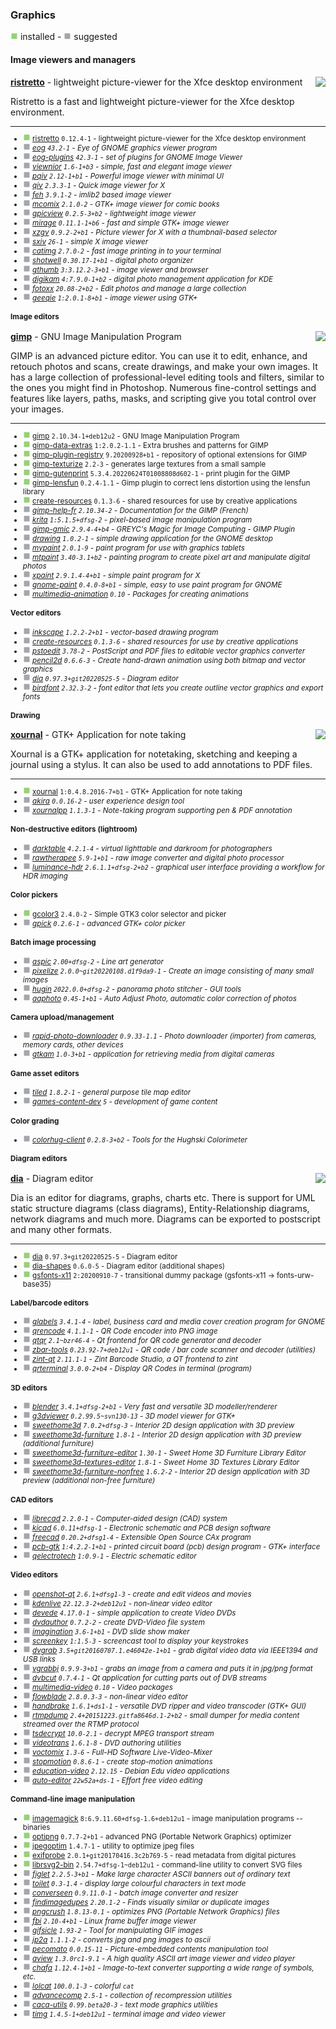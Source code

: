 
### Graphics

![](green.png) installed - ![](grey.png) suggested


#### Image viewers and managers


</sub>

<img align="right" src="https://screenshots.debian.net/thumbnail-with-version/ristretto/0.12.4-1">

**[ristretto](https://packages.debian.org/bookworm/ristretto)** - lightweight picture-viewer for the Xfce desktop environment


 Ristretto is a fast and lightweight picture-viewer for the Xfce desktop
 environment.

<sub>

-----------------------


- ![](green.png) [ristretto](https://packages.debian.org/bookworm/ristretto) `0.12.4-1` - lightweight picture-viewer for the Xfce desktop environment
- ![](grey.png) _[eog](https://packages.debian.org/bookworm/eog) `43.2-1` - Eye of GNOME graphics viewer program_
- ![](grey.png) _[eog-plugins](https://packages.debian.org/bookworm/eog-plugins) `42.3-1` - set of plugins for GNOME Image Viewer_
- ![](grey.png) _[viewnior](https://packages.debian.org/bookworm/viewnior) `1.6-1+b3` - simple, fast and elegant image viewer_
- ![](grey.png) _[pqiv](https://packages.debian.org/bookworm/pqiv) `2.12-1+b1` - Powerful image viewer with minimal UI_
- ![](grey.png) _[qiv](https://packages.debian.org/bookworm/qiv) `2.3.3-1` - Quick image viewer for X_
- ![](grey.png) _[feh](https://packages.debian.org/bookworm/feh) `3.9.1-2` - imlib2 based image viewer_
- ![](grey.png) _[mcomix](https://packages.debian.org/bookworm/mcomix) `2.1.0-2` - GTK+ image viewer for comic books_
- ![](grey.png) _[gpicview](https://packages.debian.org/bookworm/gpicview) `0.2.5-3+b2` - lightweight image viewer_
- ![](grey.png) _[mirage](https://packages.debian.org/bookworm/mirage) `0.11.1-1+b6` - fast and simple GTK+ image viewer_
- ![](grey.png) _[xzgv](https://packages.debian.org/bookworm/xzgv) `0.9.2-2+b1` - Picture viewer for X with a thumbnail-based selector_
- ![](grey.png) _[sxiv](https://packages.debian.org/bookworm/sxiv) `26-1` - simple X image viewer_
- ![](grey.png) _[catimg](https://packages.debian.org/bookworm/catimg) `2.7.0-2` - fast image printing in to your terminal_
- ![](grey.png) _[shotwell](https://packages.debian.org/bookworm/shotwell) `0.30.17-1+b1` - digital photo organizer_
- ![](grey.png) _[gthumb](https://packages.debian.org/bookworm/gthumb) `3:3.12.2-3+b1` - image viewer and browser_
- ![](grey.png) _[digikam](https://packages.debian.org/bookworm/digikam) `4:7.9.0-1+b2` - digital photo management application for KDE_
- ![](grey.png) _[fotoxx](https://packages.debian.org/bookworm/fotoxx) `20.08-2+b2` - Edit photos and manage a large collection_
- ![](grey.png) _[geeqie](https://packages.debian.org/bookworm/geeqie) `1:2.0.1-8+b1` - image viewer using GTK+_
#### Image editors


</sub>

<img align="right" src="https://screenshots.debian.net/thumbnail-with-version/gimp/2.10.34-1+deb12u2">

**[gimp](https://packages.debian.org/bookworm/gimp)** - GNU Image Manipulation Program


 GIMP is an advanced picture editor. You can use it to edit, enhance, and
 retouch photos and scans, create drawings, and make your own images.
 It has a large collection of professional-level editing tools and
 filters, similar to the ones you might find in Photoshop. Numerous
 fine-control settings and features like layers, paths, masks, and
 scripting give you total control over your images.

<sub>

-----------------------


- ![](green.png) [gimp](https://packages.debian.org/bookworm/gimp) `2.10.34-1+deb12u2` - GNU Image Manipulation Program
- ![](green.png) [gimp-data-extras](https://packages.debian.org/bookworm/gimp-data-extras) `1:2.0.2-1.1` - Extra brushes and patterns for GIMP
- ![](green.png) [gimp-plugin-registry](https://packages.debian.org/bookworm/gimp-plugin-registry) `9.20200928+b1` - repository of optional extensions for GIMP
- ![](green.png) [gimp-texturize](https://packages.debian.org/bookworm/gimp-texturize) `2.2-3` - generates large textures from a small sample
- ![](green.png) [gimp-gutenprint](https://packages.debian.org/bookworm/gimp-gutenprint) `5.3.4.20220624T01008808d602-1` - print plugin for the GIMP
- ![](green.png) [gimp-lensfun](https://packages.debian.org/bookworm/gimp-lensfun) `0.2.4-1.1` - Gimp plugin to correct lens distortion using the lensfun library
- ![](green.png) [create-resources](https://packages.debian.org/bookworm/create-resources) `0.1.3-6` - shared resources for use by creative applications
- ![](grey.png) _[gimp-help-fr](https://packages.debian.org/bookworm/gimp-help-fr) `2.10.34-2` - Documentation for the GIMP (French)_
- ![](grey.png) _[krita](https://packages.debian.org/bookworm/krita) `1:5.1.5+dfsg-2` - pixel-based image manipulation program_
- ![](grey.png) _[gimp-gmic](https://packages.debian.org/bookworm/gimp-gmic) `2.9.4-4+b4` - GREYC's Magic for Image Computing - GIMP Plugin_
- ![](grey.png) _[drawing](https://packages.debian.org/bookworm/drawing) `1.0.2-1` - simple drawing application for the GNOME desktop_
- ![](grey.png) _[mypaint](https://packages.debian.org/bookworm/mypaint) `2.0.1-9` - paint program for use with graphics tablets_
- ![](grey.png) _[mtpaint](https://packages.debian.org/bookworm/mtpaint) `3.40-3.1+b2` - painting program to create pixel art and manipulate digital photos_
- ![](grey.png) _[xpaint](https://packages.debian.org/bookworm/xpaint) `2.9.1.4-4+b1` - simple paint program for X_
- ![](grey.png) _[gnome-paint](https://packages.debian.org/bookworm/gnome-paint) `0.4.0-8+b1` - simple, easy to use paint program for GNOME_
- ![](grey.png) _[multimedia-animation](https://packages.debian.org/bookworm/multimedia-animation) `0.10` - Packages for creating animations_
#### Vector editors

- ![](grey.png) _[inkscape](https://packages.debian.org/bookworm/inkscape) `1.2.2-2+b1` - vector-based drawing program_
- ![](grey.png) _[create-resources](https://packages.debian.org/bookworm/create-resources) `0.1.3-6` - shared resources for use by creative applications_
- ![](grey.png) _[pstoedit](https://packages.debian.org/bookworm/pstoedit) `3.78-2` - PostScript and PDF files to editable vector graphics converter_
- ![](grey.png) _[pencil2d](https://packages.debian.org/bookworm/pencil2d) `0.6.6-3` - Create hand-drawn animation using both bitmap and vector graphics_
- ![](grey.png) _[dia](https://packages.debian.org/bookworm/dia) `0.97.3+git20220525-5` - Diagram editor_
- ![](grey.png) _[birdfont](https://packages.debian.org/bookworm/birdfont) `2.32.3-2` - font editor that lets you create outline vector graphics and export fonts_
#### Drawing


</sub>

<img align="right" src="https://screenshots.debian.net/thumbnail-with-version/xournal/1:0.4.8.2016-7+b1">

**[xournal](https://packages.debian.org/bookworm/xournal)** - GTK+ Application for note taking


 Xournal is a GTK+ application for notetaking, sketching and
 keeping a journal using a stylus. It can also be used to
 add annotations to PDF files.

<sub>

-----------------------


- ![](green.png) [xournal](https://packages.debian.org/bookworm/xournal) `1:0.4.8.2016-7+b1` - GTK+ Application for note taking
- ![](grey.png) _[akira](https://packages.debian.org/bookworm/akira) `0.0.16-2` - user experience design tool_
- ![](grey.png) _[xournalpp](https://packages.debian.org/bookworm/xournalpp) `1.1.3-1` - Note-taking program supporting pen & PDF annotation_
#### Non-destructive editors (lightroom)

- ![](grey.png) _[darktable](https://packages.debian.org/bookworm/darktable) `4.2.1-4` - virtual lighttable and darkroom for photographers_
- ![](grey.png) _[rawtherapee](https://packages.debian.org/bookworm/rawtherapee) `5.9-1+b1` - raw image converter and digital photo processor_
- ![](grey.png) _[luminance-hdr](https://packages.debian.org/bookworm/luminance-hdr) `2.6.1.1+dfsg-2+b2` - graphical user interface providing a workflow for HDR imaging_
#### Color pickers

- ![](green.png) [gcolor3](https://packages.debian.org/bookworm/gcolor3) `2.4.0-2` - Simple GTK3 color selector and picker
- ![](grey.png) _[gpick](https://packages.debian.org/bookworm/gpick) `0.2.6-1` - advanced GTK+ color picker_
#### Batch image processing

- ![](grey.png) _[aspic](https://packages.debian.org/bookworm/aspic) `2.00+dfsg-2` - Line art generator_
- ![](grey.png) _[pixelize](https://packages.debian.org/bookworm/pixelize) `2.0.0~git20220108.d1f9da9-1` - Create an image consisting of many small images_
- ![](grey.png) _[hugin](https://packages.debian.org/bookworm/hugin) `2022.0.0+dfsg-2` - panorama photo stitcher - GUI tools_
- ![](grey.png) _[aaphoto](https://packages.debian.org/bookworm/aaphoto) `0.45-1+b1` - Auto Adjust Photo, automatic color correction of photos_
#### Camera upload/management

- ![](grey.png) _[rapid-photo-downloader](https://packages.debian.org/bookworm/rapid-photo-downloader) `0.9.33-1.1` - Photo downloader (importer) from cameras, memory cards, other devices_
- ![](grey.png) _[gtkam](https://packages.debian.org/bookworm/gtkam) `1.0-3+b1` - application for retrieving media from digital cameras_
#### Game asset editors

- ![](grey.png) _[tiled](https://packages.debian.org/bookworm/tiled) `1.8.2-1` - general purpose tile map editor_
- ![](grey.png) _[games-content-dev](https://packages.debian.org/bookworm/games-content-dev) `5` - development of game content_
#### Color grading

- ![](grey.png) _[colorhug-client](https://packages.debian.org/bookworm/colorhug-client) `0.2.8-3+b2` - Tools for the Hughski Colorimeter_
#### Diagram editors


</sub>

<img align="right" src="https://screenshots.debian.net/thumbnail-with-version/dia/0.97.3+git20220525-5">

**[dia](https://packages.debian.org/bookworm/dia)** - Diagram editor


 Dia is an editor for diagrams, graphs, charts etc. There is support for UML
 static structure diagrams (class diagrams), Entity-Relationship diagrams,
 network diagrams and much more. Diagrams can be exported to postscript and
 many other formats.

<sub>

-----------------------


- ![](green.png) [dia](https://packages.debian.org/bookworm/dia) `0.97.3+git20220525-5` - Diagram editor
- ![](green.png) [dia-shapes](https://packages.debian.org/bookworm/dia-shapes) `0.6.0-5` - Diagram editor (additional shapes)
- ![](green.png) [gsfonts-x11](https://packages.debian.org/bookworm/gsfonts-x11) `2:20200910-7` - transitional dummy package (gsfonts-x11 -> fonts-urw-base35)
#### Label/barcode editors

- ![](grey.png) _[glabels](https://packages.debian.org/bookworm/glabels) `3.4.1-4` - label, business card and media cover creation program for GNOME_
- ![](grey.png) _[qrencode](https://packages.debian.org/bookworm/qrencode) `4.1.1-1` - QR Code encoder into PNG image_
- ![](grey.png) _[qtqr](https://packages.debian.org/bookworm/qtqr) `2.1~bzr46-4` - Qt frontend for QR code generator and decoder_
- ![](grey.png) _[zbar-tools](https://packages.debian.org/bookworm/zbar-tools) `0.23.92-7+deb12u1` - QR code / bar code scanner and decoder (utilities)_
- ![](grey.png) _[zint-qt](https://packages.debian.org/bookworm/zint-qt) `2.11.1-1` - Zint Barcode Studio, a QT frontend to zint_
- ![](grey.png) _[qrterminal](https://packages.debian.org/bookworm/qrterminal) `3.0.0-2+b4` - Display QR Codes in terminal (program)_
#### 3D editors

- ![](grey.png) _[blender](https://packages.debian.org/bookworm/blender) `3.4.1+dfsg-2+b1` - Very fast and versatile 3D modeller/renderer_
- ![](grey.png) _[g3dviewer](https://packages.debian.org/bookworm/g3dviewer) `0.2.99.5~svn130-13` - 3D model viewer for GTK+_
- ![](grey.png) _[sweethome3d](https://packages.debian.org/bookworm/sweethome3d) `7.0.2+dfsg-3` - Interior 2D design application with 3D preview_
- ![](grey.png) _[sweethome3d-furniture](https://packages.debian.org/bookworm/sweethome3d-furniture) `1.8-1` - Interior 2D design application with 3D preview (additional furniture)_
- ![](grey.png) _[sweethome3d-furniture-editor](https://packages.debian.org/bookworm/sweethome3d-furniture-editor) `1.30-1` - Sweet Home 3D Furniture Library Editor_
- ![](grey.png) _[sweethome3d-textures-editor](https://packages.debian.org/bookworm/sweethome3d-textures-editor) `1.8-1` - Sweet Home 3D Textures Library Editor_
- ![](grey.png) _[sweethome3d-furniture-nonfree](https://packages.debian.org/bookworm/sweethome3d-furniture-nonfree) `1.6.2-2` - Interior 2D design application with 3D preview (additional non-free furniture)_
#### CAD editors

- ![](grey.png) _[librecad](https://packages.debian.org/bookworm/librecad) `2.2.0-1` - Computer-aided design (CAD) system_
- ![](grey.png) _[kicad](https://packages.debian.org/bookworm/kicad) `6.0.11+dfsg-1` - Electronic schematic and PCB design software_
- ![](grey.png) _[freecad](https://packages.debian.org/bookworm/freecad) `0.20.2+dfsg1-4` - Extensible Open Source CAx program_
- ![](grey.png) _[pcb-gtk](https://packages.debian.org/bookworm/pcb-gtk) `1:4.2.2-1+b1` - printed circuit board (pcb) design program - GTK+ interface_
- ![](grey.png) _[qelectrotech](https://packages.debian.org/bookworm/qelectrotech) `1:0.9-1` - Electric schematic editor_
#### Video editors

- ![](grey.png) _[openshot-qt](https://packages.debian.org/bookworm/openshot-qt) `2.6.1+dfsg1-3` - create and edit videos and movies_
- ![](grey.png) _[kdenlive](https://packages.debian.org/bookworm/kdenlive) `22.12.3-2+deb12u1` - non-linear video editor_
- ![](grey.png) _[devede](https://packages.debian.org/bookworm/devede) `4.17.0-1` - simple application to create Video DVDs_
- ![](grey.png) _[dvdauthor](https://packages.debian.org/bookworm/dvdauthor) `0.7.2-2` - create DVD-Video file system_
- ![](grey.png) _[imagination](https://packages.debian.org/bookworm/imagination) `3.6-1+b1` - DVD slide show maker_
- ![](grey.png) _[screenkey](https://packages.debian.org/bookworm/screenkey) `1:1.5-3` - screencast tool to display your keystrokes_
- ![](grey.png) _[dvgrab](https://packages.debian.org/bookworm/dvgrab) `3.5+git20160707.1.e46042e-1+b1` - grab digital video data via IEEE1394 and USB links_
- ![](grey.png) _[vgrabbj](https://packages.debian.org/bookworm/vgrabbj) `0.9.9-3+b1` - grabs an image from a camera and puts it in jpg/png format_
- ![](grey.png) _[dvbcut](https://packages.debian.org/bookworm/dvbcut) `0.7.4-1` - Qt application for cutting parts out of DVB streams_
- ![](grey.png) _[multimedia-video](https://packages.debian.org/bookworm/multimedia-video) `0.10` - Video packages_
- ![](grey.png) _[flowblade](https://packages.debian.org/bookworm/flowblade) `2.8.0.3-3` - non-linear video editor_
- ![](grey.png) _[handbrake](https://packages.debian.org/bookworm/handbrake) `1.6.1+ds1-1` - versatile DVD ripper and video transcoder (GTK+ GUI)_
- ![](grey.png) _[rtmpdump](https://packages.debian.org/bookworm/rtmpdump) `2.4+20151223.gitfa8646d.1-2+b2` - small dumper for media content streamed over the RTMP protocol_
- ![](grey.png) _[tsdecrypt](https://packages.debian.org/bookworm/tsdecrypt) `10.0-2.1` - decrypt MPEG transport stream_
- ![](grey.png) _[videotrans](https://packages.debian.org/bookworm/videotrans) `1.6.1-8` - DVD authoring utilities_
- ![](grey.png) _[voctomix](https://packages.debian.org/bookworm/voctomix) `1.3-6` - Full-HD Software Live-Video-Mixer_
- ![](grey.png) _[stopmotion](https://packages.debian.org/bookworm/stopmotion) `0.8.6-1` - create stop-motion animations_
- ![](grey.png) _[education-video](https://packages.debian.org/bookworm/education-video) `2.12.15` - Debian Edu video applications_
- ![](grey.png) _[auto-editor](https://packages.debian.org/bookworm/auto-editor) `22w52a+ds-1` - Effort free video editing_
#### Command-line image manipulation

- ![](green.png) [imagemagick](https://packages.debian.org/bookworm/imagemagick) `8:6.9.11.60+dfsg-1.6+deb12u1` - image manipulation programs -- binaries
- ![](green.png) [optipng](https://packages.debian.org/bookworm/optipng) `0.7.7-2+b1` - advanced PNG (Portable Network Graphics) optimizer
- ![](green.png) [jpegoptim](https://packages.debian.org/bookworm/jpegoptim) `1.4.7-1` - utility to optimize jpeg files
- ![](green.png) [exifprobe](https://packages.debian.org/bookworm/exifprobe) `2.0.1+git20170416.3c2b769-5` - read metadata from digital pictures
- ![](green.png) [librsvg2-bin](https://packages.debian.org/bookworm/librsvg2-bin) `2.54.7+dfsg-1~deb12u1` - command-line utility to convert SVG files
- ![](grey.png) _[figlet](https://packages.debian.org/bookworm/figlet) `2.2.5-3+b1` - Make large character ASCII banners out of ordinary text_
- ![](grey.png) _[toilet](https://packages.debian.org/bookworm/toilet) `0.3-1.4` - display large colourful characters in text mode_
- ![](grey.png) _[converseen](https://packages.debian.org/bookworm/converseen) `0.9.11.0-1` - batch image converter and resizer_
- ![](grey.png) _[findimagedupes](https://packages.debian.org/bookworm/findimagedupes) `2.20.1-2` - Finds visually similar or duplicate images_
- ![](grey.png) _[pngcrush](https://packages.debian.org/bookworm/pngcrush) `1.8.13-0.1` - optimizes PNG (Portable Network Graphics) files_
- ![](grey.png) _[fbi](https://packages.debian.org/bookworm/fbi) `2.10-4+b1` - Linux frame buffer image viewer_
- ![](grey.png) _[gifsicle](https://packages.debian.org/bookworm/gifsicle) `1.93-2` - Tool for manipulating GIF images_
- ![](grey.png) _[jp2a](https://packages.debian.org/bookworm/jp2a) `1.1.1-2` - converts jpg and png images to ascii_
- ![](grey.png) _[pecomato](https://packages.debian.org/bookworm/pecomato) `0.0.15-11` - Picture-embedded contents manipulation tool_
- ![](grey.png) _[aview](https://packages.debian.org/bookworm/aview) `1.3.0rc1-9.1` - A high quality ASCII art image viewer and video player_
- ![](grey.png) _[chafa](https://packages.debian.org/bookworm/chafa) `1.12.4-1+b1` - Image-to-text converter supporting a wide range of symbols, etc._
- ![](grey.png) _[lolcat](https://packages.debian.org/bookworm/lolcat) `100.0.1-3` - colorful `cat`_
- ![](grey.png) _[advancecomp](https://packages.debian.org/bookworm/advancecomp) `2.5-1` - collection of recompression utilities_
- ![](grey.png) _[caca-utils](https://packages.debian.org/bookworm/caca-utils) `0.99.beta20-3` - text mode graphics utilities_
- ![](grey.png) _[timg](https://packages.debian.org/bookworm/timg) `1.4.5-1+deb12u1` - terminal image and video viewer_